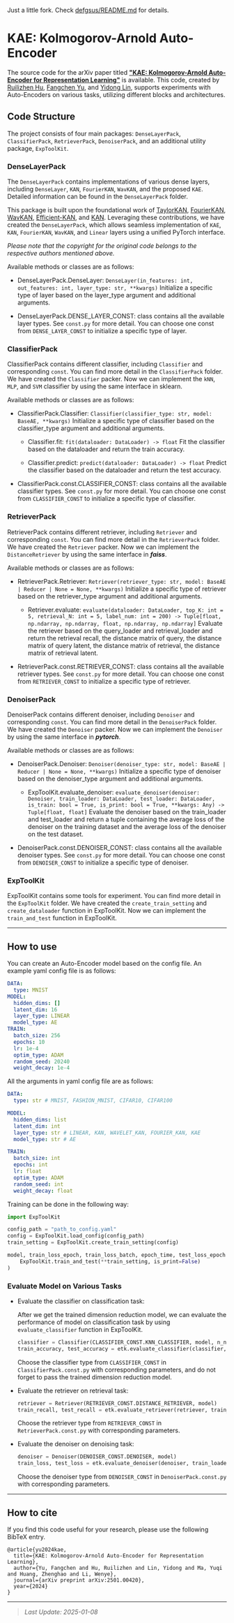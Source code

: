Just a little fork. Check [defgsus/README.md](defgsus/README.md) for details.

# KAE: Kolmogorov-Arnold Auto-Encoder

The source code for the arXiv paper titled [**"KAE: Kolmogorov-Arnold Auto-Encoder for Representation Learning"**](https://arxiv.org/pdf/2501.00420) is available. This code, created by [Ruilizhen Hu](https://github.com/HuRuilizhen), [Fangchen Yu](https://github.com/SciYu), and [Yidong Lin](https://github.com/Asuna-L), supports experiments with Auto-Encoders on various tasks, utilizing different blocks and architectures.

## Code Structure

The project consists of four main packages: `DenseLayerPack`, `ClassifierPack`, `RetrieverPack`, `DenoiserPack`, and an additional utility package, `ExpToolKit`.

### DenseLayerPack

The `DenseLayerPack` contains implementations of various dense layers, including `DenseLayer`, `KAN`, `FourierKAN`, `WavKAN`, and the proposed `KAE`. Detailed information can be found in the `DenseLayerPack` folder.

This package is built upon the foundational work of [TaylorKAN](https://github.com/Muyuzhierchengse/TaylorKAN/), [FourierKAN](https://github.com/GistNoesis/FourierKAN/), [WavKAN](https://github.com/zavareh1/Wav-KAN), [Efficient-KAN](https://github.com/Blealtan/efficient-kan), and [KAN](https://github.com/KindXiaoming/pykan). Leveraging these contributions, we have created the `DenseLayerPack`, which allows seamless implementation of `KAE`, `KAN`, `FourierKAN`, `WavKAN`, and `Linear` layers using a unified PyTorch interface. 

*Please note that the copyright for the original code belongs to the respective authors mentioned above.*

Available methods or classes are as follows:

- DenseLayerPack.DenseLayer: `DenseLayer(in_features: int, out_features: int, layer_type: str, **kwargs)` Initialize a specific type of layer based on the layer_type argument and additional arguments.

- DenseLayerPack.DENSE_LAYER_CONST: class contains all the available layer types. See `const.py` for more detail. You can choose one const from `DENSE_LAYER_CONST` to initialize a specific type of layer.


### ClassifierPack

ClassifierPack contains different classifier, including `Classifier` and corresponding `const`. You can find more detail in the `ClassifierPack` folder. We have created the `Classifier` packer. Now we can implement the `kNN`, `MLP`, and `SVM` classifier by using the same interface in sklearn.

Available methods or classes are as follows:

- ClassifierPack.Classifier: `Classifier(classifier_type: str, model: BaseAE, **kwargs)` Initialize a specific type of classifier based on the classifier_type argument and additional arguments.

    - Classifier.fit: `fit(dataloader: DataLoader) -> float` Fit the classifier based on the dataloader and return the train accuracy.

    - Classifier.predict: `predict(dataloader: DataLoader) -> float` Predict the classifier based on the dataloader and return the test accuracy.

- ClassifierPack.const.CLASSIFIER_CONST: class contains all the available classifier types. See `const.py` for more detail. You can choose one const from `CLASSIFIER_CONST` to initialize a specific type of classifier.

### RetrieverPack

RetrieverPack contains different retriever, including `Retriever` and corresponding `const`. You can find more detail in the `RetrieverPack` folder. We have created the `Retriever` packer. Now we can implement the `DistanceRetriever` by using the same interface in ***faiss***.

Available methods or classes are as follows:

- RetrieverPack.Retriever: `Retriever(retriever_type: str, model: BaseAE | Reducer | None = None, **kwargs)` Initialize a specific type of retriever based on the retriever_type argument and additional arguments.

    - Retriever.evaluate: `evaluate(dataloader: DataLoader, top_K: int = 5, retrieval_N: int = 5, label_num: int = 200) -> Tuple[float, np.ndarray, np.ndarray, float, np.ndarray, np.ndarray]` Evaluate the retriever based on the query_loader and retrieval_loader and return the retrieval recall, the distance matrix of query, the distance matrix of query latent, the distance matrix of retrieval, the distance matrix of retrieval latent.

- RetrieverPack.const.RETRIEVER_CONST: class contains all the available retriever types. See `const.py` for more detail. You can choose one const from `RETRIEVER_CONST` to initialize a specific type of retriever.

### DenoiserPack

DenoiserPack contains different denoiser, including `Denoiser` and corresponding `const`. You can find more detail in the `DenoiserPack` folder. We have created the `Denoiser` packer. Now we can implement the `Denoiser` by using the same interface in ***pytorch***.

Available methods or classes are as follows:

- DenoiserPack.Denoiser: `Denoiser(denoiser_type: str, model: BaseAE | Reducer | None = None, **kwargs)` Initialize a specific type of denoiser based on the denoiser_type argument and additional arguments.

    - ExpToolKit.evaluate_denoiser: `evaluate_denoiser(denoiser: Denoiser, train_loader: DataLoader, test_loader: DataLoader, is_train: bool = True, is_print: bool = True, **kwargs: Any) -> Tuple[float, float]` Evaluate the denoiser based on the train_loader and test_loader and return a tuple containing the average loss of the denoiser on the training dataset and the average loss of the denoiser on the test dataset.

- DenoiserPack.const.DENOISER_CONST: class contains all the available denoiser types. See `const.py` for more detail. You can choose one const from `DENOISER_CONST` to initialize a specific type of denoiser.

### ExpToolKit

ExpToolKit contains some tools for experiment. You can find more detail in the `ExpToolKit` folder. We have created the `create_train_setting` and `create_dataloader` function in ExpToolKit. Now we can implement the `train_and_test` function in ExpToolKit.

---

## How to use

You can create an Auto-Encoder model based on the config file. An example yaml config file is as follows:

```yaml
DATA:
  type: MNIST
MODEL:
  hidden_dims: []
  latent_dim: 16
  layer_type: LINEAR
  model_type: AE
TRAIN:
  batch_size: 256
  epochs: 10
  lr: 1e-4
  optim_type: ADAM
  random_seed: 20240
  weight_decay: 1e-4
```

All the arguments in yaml config file are as follows:

```yaml
DATA:
  type: str # MNIST, FASHION_MNIST, CIFAR10, CIFAR100

MODEL:
  hidden_dims: list
  latent_dim: int 
  layer_type: str # LINEAR, KAN, WAVELET_KAN, FOURIER_KAN, KAE
  model_type: str # AE

TRAIN:
  batch_size: int
  epochs: int
  lr: float
  optim_type: ADAM
  random_seed: int
  weight_decay: float
```

Training can be done in the following way:

```python
import ExpToolKit

config_path = "path_to_config.yaml"
config = ExpToolKit.load_config(config_path)
train_setting = ExpToolKit.create_train_setting(config)

model, train_loss_epoch, train_loss_batch, epoch_time, test_loss_epoch = (
    ExpToolKit.train_and_test(**train_setting, is_print=False)
)
```

### Evaluate Model on Various Tasks

- Evaluate the classifier on classification task:

    After we get the trained dimension reduction model, we can evaluate the performance of model on classification task by using `evaluate_classifier` function in ExpToolKit. 

    ```python
    classifier = Classifier(CLASSIFIER_CONST.KNN_CLASSIFIER, model, n_neighbors=5)
    train_accuracy, test_accuracy = etk.evaluate_classifier(classifier, train_loader, test_loader)
    ```

    Choose the classifier type from `CLASSIFIER_CONST` in `ClassifierPack.const.py` with corresponding parameters, and do not forget to pass the trained dimension reduction model.

- Evaluate the retriever on retrieval task:

    ```python
    retriever = Retriever(RETRIEVER_CONST.DISTANCE_RETRIEVER, model)
    train_recall, test_recall = etk.evaluate_retriever(retriever, train_loader, test_loader, top_K=5, retrieval_N=5, label_num=200)
    ```

    Choose the retriever type from `RETRIEVER_CONST` in `RetrieverPack.const.py` with corresponding parameters.


- Evaluate the denoiser on denoising task:

    ```python
    denoiser = Denoiser(DENOISER_CONST.DENOISER, model)
    train_loss, test_loss = etk.evaluate_denoiser(denoiser, train_loader, test_loader, is_print=True, is_train=False, epochs=2, noise_type=DENOISER_CONST.SALT_AND_PEPPER_NOISE, noise_params=(0.05, 0.95))
    ```

    Choose the denoiser type from `DENOISER_CONST` in `DenoiserPack.const.py` with corresponding parameters.

---

## How to cite

If you find this code useful for your research, please use the following BibTeX entry.

```
@article{yu2024kae,
  title={KAE: Kolmogorov-Arnold Auto-Encoder for Representation Learning},
  author={Yu, Fangchen and Hu, Ruilizhen and Lin, Yidong and Ma, Yuqi and Huang, Zhenghao and Li, Wenye},
  journal={arXiv preprint arXiv:2501.00420},
  year={2024}
}
```

---

> *Last Update: 2025-01-08*